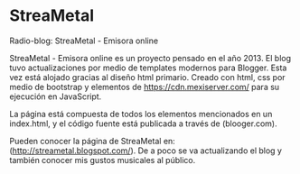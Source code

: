 # StreaMetal
 Radio-blog: StreaMetal - Emisora online

StreaMetal - Emisora online es un proyecto pensado en el año 2013. El blog tuvo actualizaciones por medio de templates modernos para Blogger. Esta vez está alojado gracias al diseño html primario. Creado con html, css por medio de bootstrap y elementos de https://cdn.mexiserver.com/ para su ejecución en JavaScript.

La página está compuesta de todos los elementos mencionados en un index.html, y el código fuente está publicada a través de (blooger.com).

Pueden conocer la página de StreaMetal en: (http://streametal.blogspot.com/). De a poco se va actualizando el blog y también conocer mis gustos musicales al público.
